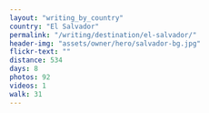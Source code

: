 ```yaml
---
layout: "writing_by_country"
country: "El Salvador"
permalink: "/writing/destination/el-salvador/"
header-img: "assets/owner/hero/salvador-bg.jpg"
flickr-text: ""
distance: 534
days: 8
photos: 92
videos: 1
walk: 31
---
```

